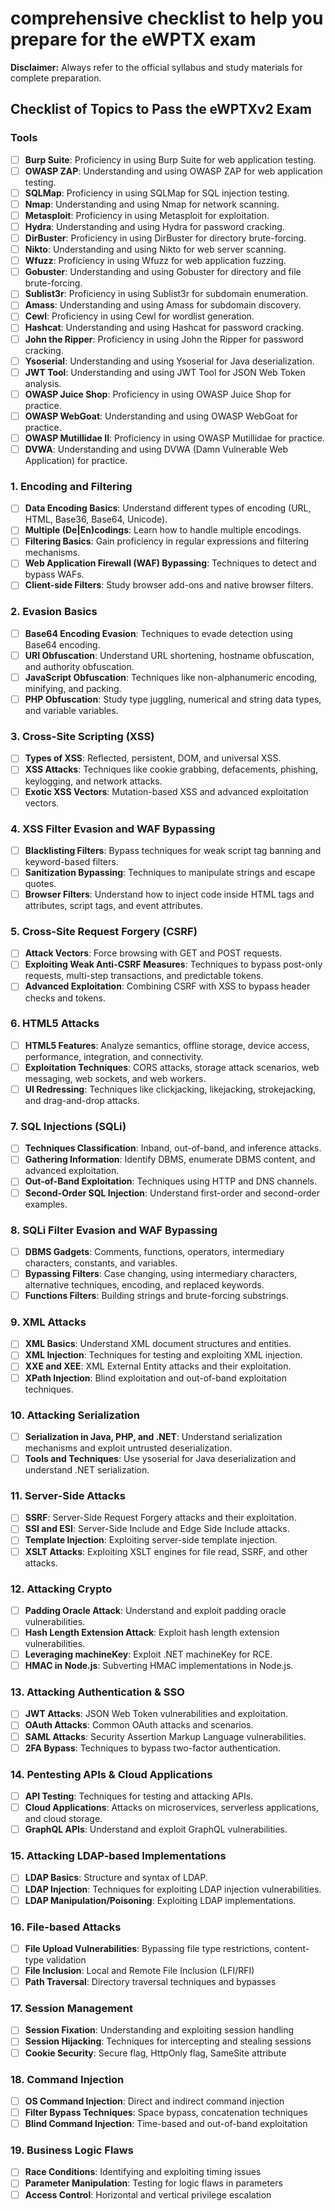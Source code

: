 # comprehensive checklist to help you prepare for the eWPTX exam

**Disclaimer:** Always refer to the official syllabus and study materials for complete preparation.

## Checklist of Topics to Pass the eWPTXv2 Exam

### Tools

- [ ] **Burp Suite**: Proficiency in using Burp Suite for web application testing.
- [ ] **OWASP ZAP**: Understanding and using OWASP ZAP for web application testing.
- [ ] **SQLMap**: Proficiency in using SQLMap for SQL injection testing.
- [ ] **Nmap**: Understanding and using Nmap for network scanning.
- [ ] **Metasploit**: Proficiency in using Metasploit for exploitation.
- [ ] **Hydra**: Understanding and using Hydra for password cracking.
- [ ] **DirBuster**: Proficiency in using DirBuster for directory brute-forcing.
- [ ] **Nikto**: Understanding and using Nikto for web server scanning.
- [ ] **Wfuzz**: Proficiency in using Wfuzz for web application fuzzing.
- [ ] **Gobuster**: Understanding and using Gobuster for directory and file brute-forcing.
- [ ] **Sublist3r**: Proficiency in using Sublist3r for subdomain enumeration.
- [ ] **Amass**: Understanding and using Amass for subdomain discovery.
- [ ] **Cewl**: Proficiency in using Cewl for wordlist generation.
- [ ] **Hashcat**: Understanding and using Hashcat for password cracking.
- [ ] **John the Ripper**: Proficiency in using John the Ripper for password cracking.
- [ ] **Ysoserial**: Understanding and using Ysoserial for Java deserialization.
- [ ] **JWT Tool**: Understanding and using JWT Tool for JSON Web Token analysis.
- [ ] **OWASP Juice Shop**: Proficiency in using OWASP Juice Shop for practice.
- [ ] **OWASP WebGoat**: Understanding and using OWASP WebGoat for practice.
- [ ] **OWASP Mutillidae II**: Proficiency in using OWASP Mutillidae for practice.
- [ ] **DVWA**: Understanding and using DVWA (Damn Vulnerable Web Application) for practice.

### 1. Encoding and Filtering

- [ ] **Data Encoding Basics**: Understand different types of encoding (URL, HTML, Base36, Base64, Unicode).
- [ ] **Multiple (De|En)codings**: Learn how to handle multiple encodings.
- [ ] **Filtering Basics**: Gain proficiency in regular expressions and filtering mechanisms.
- [ ] **Web Application Firewall (WAF) Bypassing**: Techniques to detect and bypass WAFs.
- [ ] **Client-side Filters**: Study browser add-ons and native browser filters.

### 2. Evasion Basics

- [ ] **Base64 Encoding Evasion**: Techniques to evade detection using Base64 encoding.
- [ ] **URI Obfuscation**: Understand URL shortening, hostname obfuscation, and authority obfuscation.
- [ ] **JavaScript Obfuscation**: Techniques like non-alphanumeric encoding, minifying, and packing.
- [ ] **PHP Obfuscation**: Study type juggling, numerical and string data types, and variable variables.

### 3. Cross-Site Scripting (XSS)

- [ ] **Types of XSS**: Reflected, persistent, DOM, and universal XSS.
- [ ] **XSS Attacks**: Techniques like cookie grabbing, defacements, phishing, keylogging, and network attacks.
- [ ] **Exotic XSS Vectors**: Mutation-based XSS and advanced exploitation vectors.

### 4. XSS Filter Evasion and WAF Bypassing

- [ ] **Blacklisting Filters**: Bypass techniques for weak script tag banning and keyword-based filters.
- [ ] **Sanitization Bypassing**: Techniques to manipulate strings and escape quotes.
- [ ] **Browser Filters**: Understand how to inject code inside HTML tags and attributes, script tags, and event attributes.

### 5. Cross-Site Request Forgery (CSRF)

- [ ] **Attack Vectors**: Force browsing with GET and POST requests.
- [ ] **Exploiting Weak Anti-CSRF Measures**: Techniques to bypass post-only requests, multi-step transactions, and predictable tokens.
- [ ] **Advanced Exploitation**: Combining CSRF with XSS to bypass header checks and tokens.

### 6. HTML5 Attacks

- [ ] **HTML5 Features**: Analyze semantics, offline storage, device access, performance, integration, and connectivity.
- [ ] **Exploitation Techniques**: CORS attacks, storage attack scenarios, web messaging, web sockets, and web workers.
- [ ] **UI Redressing**: Techniques like clickjacking, likejacking, strokejacking, and drag-and-drop attacks.

### 7. SQL Injections (SQLi)

- [ ] **Techniques Classification**: Inband, out-of-band, and inference attacks.
- [ ] **Gathering Information**: Identify DBMS, enumerate DBMS content, and advanced exploitation.
- [ ] **Out-of-Band Exploitation**: Techniques using HTTP and DNS channels.
- [ ] **Second-Order SQL Injection**: Understand first-order and second-order examples.

### 8. SQLi Filter Evasion and WAF Bypassing

- [ ] **DBMS Gadgets**: Comments, functions, operators, intermediary characters, constants, and variables.
- [ ] **Bypassing Filters**: Case changing, using intermediary characters, alternative techniques, encoding, and replaced keywords.
- [ ] **Functions Filters**: Building strings and brute-forcing substrings.

### 9. XML Attacks

- [ ] **XML Basics**: Understand XML document structures and entities.
- [ ] **XML Injection**: Techniques for testing and exploiting XML injection.
- [ ] **XXE and XEE**: XML External Entity attacks and their exploitation.
- [ ] **XPath Injection**: Blind exploitation and out-of-band exploitation techniques.

### 10. Attacking Serialization

- [ ] **Serialization in Java, PHP, and .NET**: Understand serialization mechanisms and exploit untrusted deserialization.
- [ ] **Tools and Techniques**: Use ysoserial for Java deserialization and understand .NET serialization.

### 11. Server-Side Attacks

- [ ] **SSRF**: Server-Side Request Forgery attacks and their exploitation.
- [ ] **SSI and ESI**: Server-Side Include and Edge Side Include attacks.
- [ ] **Template Injection**: Exploiting server-side template injection.
- [ ] **XSLT Attacks**: Exploiting XSLT engines for file read, SSRF, and other attacks.

### 12. Attacking Crypto

- [ ] **Padding Oracle Attack**: Understand and exploit padding oracle vulnerabilities.
- [ ] **Hash Length Extension Attack**: Exploit hash length extension vulnerabilities.
- [ ] **Leveraging machineKey**: Exploit .NET machineKey for RCE.
- [ ] **HMAC in Node.js**: Subverting HMAC implementations in Node.js.

### 13. Attacking Authentication & SSO

- [ ] **JWT Attacks**: JSON Web Token vulnerabilities and exploitation.
- [ ] **OAuth Attacks**: Common OAuth attacks and scenarios.
- [ ] **SAML Attacks**: Security Assertion Markup Language vulnerabilities.
- [ ] **2FA Bypass**: Techniques to bypass two-factor authentication.

### 14. Pentesting APIs & Cloud Applications

- [ ] **API Testing**: Techniques for testing and attacking APIs.
- [ ] **Cloud Applications**: Attacks on microservices, serverless applications, and cloud storage.
- [ ] **GraphQL APIs**: Understand and exploit GraphQL vulnerabilities.

### 15. Attacking LDAP-based Implementations

- [ ] **LDAP Basics**: Structure and syntax of LDAP.
- [ ] **LDAP Injection**: Techniques for exploiting LDAP injection vulnerabilities.
- [ ] **LDAP Manipulation/Poisoning**: Exploiting LDAP implementations.

### 16. File-based Attacks

- [ ] **File Upload Vulnerabilities**: Bypassing file type restrictions, content-type validation
- [ ] **File Inclusion**: Local and Remote File Inclusion (LFI/RFI)
- [ ] **Path Traversal**: Directory traversal techniques and bypasses

### 17. Session Management

- [ ] **Session Fixation**: Understanding and exploiting session handling
- [ ] **Session Hijacking**: Techniques for intercepting and stealing sessions
- [ ] **Cookie Security**: Secure flag, HttpOnly flag, SameSite attribute

### 18. Command Injection

- [ ] **OS Command Injection**: Direct and indirect command injection
- [ ] **Filter Bypass Techniques**: Space bypass, concatenation techniques
- [ ] **Blind Command Injection**: Time-based and out-of-band exploitation

### 19. Business Logic Flaws

- [ ] **Race Conditions**: Identifying and exploiting timing issues
- [ ] **Parameter Manipulation**: Testing for logic flaws in parameters
- [ ] **Access Control**: Horizontal and vertical privilege escalation
